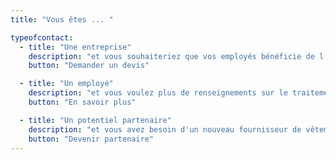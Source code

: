 ```yaml
---
title: "Vous êtes ... "

typeofcontact:
  - title: "Une entreprise"
    description: "et vous souhaiteriez que vos employés bénéficie de l'offre Asgann."
    button: "Demander un devis"

  - title: "Un employé"
    description: "et vous voulez plus de renseignements sur le traitement de vos vêtements."
    button: "En savoir plus"

  - title: "Un potentiel partenaire"
    description: "et vous avez besoin d'un nouveau fournisseur de vêtements de qualité."
    button: "Devenir partenaire"
---
```

